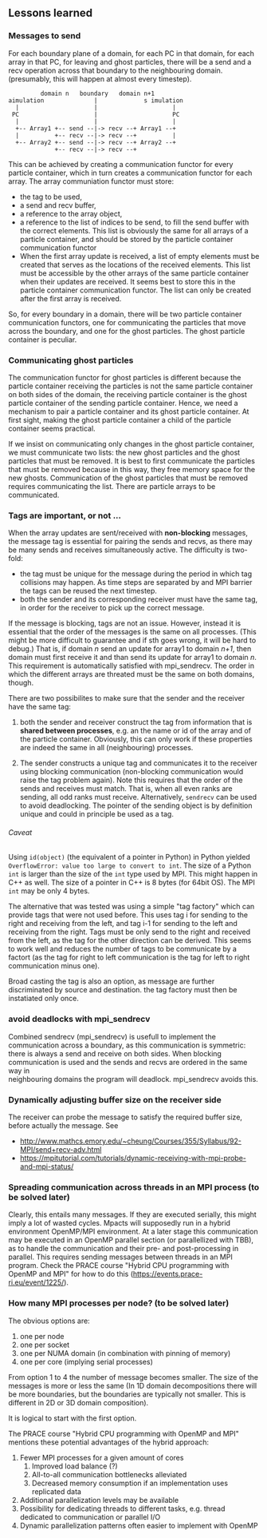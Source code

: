 ## Lessons learned 

### Messages to send

For each boundary plane of a domain, for each PC in that domain, for each array in that PC, 
for leaving and ghost particles, there will be a send and a recv operation across that 
boundary to the neighbouring domain. (presumably, this will happen at almost every timestep).

             domain n   boundary   domain n+1
    aimulation              |             s imulation
      |                     |                     |
     PC                     |                     PC
      |                     |                     |
      +-- Array1 +-- send --|-> recv --+ Array1 --+
      |          +-- recv --|-> recv --+          | 
      +-- Array2 +-- send --|-> recv --+ Array2 --+
                 +-- recv --|-> recv --+ 

This can be achieved by creating a communication functor for every particle container, 
which in turn creates a communication functor for each array. The array communiation
functor must store: 
- the tag to be used, 
- a send and recv buffer, 
- a reference to the array object, 
- a reference to the list of indices to be send, to fill the send buffer with the 
  correct elements. This list is obviously the same for all arrays of a particle
  container, and should be stored by the particle container communication functor
- When the first array update is received, a list of empty elements must be created
  that serves as the locations of the received elements. This list must be accessible
  by the other arrays of the same particle container when their updates are received. 
  It seems best to store this in the particle container communication functor. The 
  list can only be created after the first array is received.

So, for every boundary in a domain, there will be two particle container communication 
functors, one for communicating the particles that move across the boundary, and one for 
the ghost particles. The ghost particle container is peculiar.

### Communicating ghost particles

The communication functor for ghost particles is different because the particle container
receiving the particles is not the same particle container on both sides of the domain,
the receiving particle container is the ghost particle container of the sending particle
container. Hence, we need a mechanism to pair a particle container and its ghost particle
container. At first sight, making the ghost particle container a child of the particle
container seems practical.

If we insist on communicating only changes in the ghost particle container, we must 
communicate two lists: the new ghost particles and the ghost particles that must be removed.
It is best to first communicate the particles that must be removed because in this way, they
free memory space for the new ghosts. Communication of the ghost particles that must be removed 
requires communicating the list. There are particle arrays to be communicated. 

### Tags are important, or not ...

When the array updates are sent/received with **non-blocking** messages, the message tag
is essential for pairing the sends and recvs, as there may be many sends and receives
simultaneously active. The difficulty is two-fold:
- the tag must be unique for the message during the period in which tag collisions 
  may happen. As time steps are separated by and MPI barrier the tags can be reused the 
  next timestep. 
- both the sender and its corresponding receiver must have the same tag, in order for the
  receiver to pick up the correct message.

If the message is blocking, tags are not an issue. However, instead it is essential that 
the order of the messages is the same on all processes. (This might be more difficult to
guarantee and if sth goes wrong, it will be hard to debug.)
That is, if domain _n_ send an update for array1 to domain _n+1_, then domain 
must first receive it and than send its update for array1 to domain _n_. This 
requirement is automatically satisfied with mpi_sendrecv. The order in which the 
different arrays are threated must be the same on both domains, though.

There are two possibilites to make sure that the sender and the receiver have the same tag:
1. both the sender and receiver construct the tag from information that is **shared between
   processes**, e.g. an the name or id of the array and of the particle container. Obviously,
   this can only work if these properties are indeed the same in all (neighbouring) processes.
   
2. The sender constructs a unique tag and communicates it to the receiver using blocking 
   communication (non-blocking communication would raise the tag problem again). Note 
   this requires that the order of the sends and receives must match. That is, when all even 
   ranks are sending, all odd ranks must receive. Alternatively, `sendrecv` can be used
   to avoid deadlocking. The pointer of the sending object is by definition unique and could
   in principle be used as a tag. 

###### Caveat
Using `id(object)` (the equivalent of a pointer in Python) in Python yielded 
`OverflowError: value too large to convert to int`. 
The size of a Python `int` is larger than the size of the `int` type used by MPI.
This might happen in C++ as well. The size of a pointer in C++ is 8 bytes (for 64bit OS).
The MPI `int` may be only 4 bytes.

The alternative that was tested was using a simple "tag factory" which can provide tags
that were not used before. This uses tag i for sending to the right and receiving from the 
left, and tag i-1 for sending to the left and receiving from the right. Tags must be only 
send to the right and received from the left, as the tag for the other direction can be 
derived. This seems to work well and reduces the number of tags to be communicate by a
factort (as the tag for right to left communication is the tag for left to right communication
minus one).

Broad casting the tag is also an option, as message are further discriminated by source and 
destination. the tag factory must then be instatiated only once.

   
### avoid deadlocks with mpi_sendrecv

Combined sendrecv (mpi_sendrecv) is usefull to implement the communication across a boundary,
as this communication is symmetric: there is always a send and receive on both sides. When
blocking communication is used and the sends and recvs are ordered in the same way in  
neighbouring domains the program will deadlock. mpi_sendrecv avoids this.

### Dynamically adjusting buffer size on the receiver side

The receiver can probe the message to satisfy the required buffer size, before actually 
the message. See 
- http://www.mathcs.emory.edu/~cheung/Courses/355/Syllabus/92-MPI/send+recv-adv.html
- https://mpitutorial.com/tutorials/dynamic-receiving-with-mpi-probe-and-mpi-status/

### Spreading communication across threads in an MPI process (to be solved later)

Clearly, this entails many messages. If they are executed serially, this 
might imply a lot of wasted cycles. Mpacts will supposedly run in a hybrid environment 
OpenMP/MPI environment. At a later stage this communication may be executed in an OpenMP 
parallel section (or parallellized with TBB), as to handle the communication and their
pre- and post-processing in parallel. This requires sending messages between threads in 
an MPI program. Check the PRACE course "Hybrid CPU programming with OpenMP and MPI" for 
how to do this (https://events.prace-ri.eu/event/1225/).

### How many MPI processes per node? (to be solved later)

The obvious options are:

1. one per node
2. one per socket
3. one per NUMA domain (in combination with pinning of memory)
4. one per core (implying serial processes)
   
From option 1 to 4 the number of message becomes smaller. The size of the messages is
more or less the same (In 1D domain decompositions there will be more boundaries, but
the boundaries are typically not smaller. This is different in 2D or 3D domain composition).

It is logical to start with the first option.

The PRACE course "Hybrid CPU programming with OpenMP and MPI" 
mentions these potential advantages of the hybrid approach:
1. Fewer MPI processes for a given amount of cores
   1. Improved load balance (?)
   2. All-to-all communication bottlenecks alleviated
   3. Decreased memory consumption if an implementation uses replicated data 
2. Additional parallelization levels may be available 
3. Possibility for dedicating threads to different tasks, e.g. thread dedicated to 
   communication or parallel I/O
4. Dynamic parallelization patterns often easier to implement with OpenMP

   